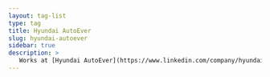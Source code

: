 ```yaml
---
layout: tag-list
type: tag
title: Hyundai AutoEver
slug: hyundai-autoever
sidebar: true
description: >
   Works at [Hyundai AutoEver](https://www.linkedin.com/company/hyundai-autoever). 
---
```

